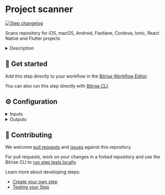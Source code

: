 # Project scanner

[![Step changelog](https://shields.io/github/v/release/bitrise-steplib/steps-project-scanner?include_prereleases&label=changelog&color=blueviolet)](https://github.com/bitrise-steplib/steps-project-scanner/releases)

Scans repository for iOS, macOS, Android, Fastlane, Cordova, Ionic, React Native and Flutter projects

<details>
<summary>Description</summary>

For iOS and macOS projects, the step detects CocoaPods and scans Xcode project files
for valid Xcode command line configurations.

For Android projects, the step checks for build.gradle files and lists all the gradle tasks. It
also checks for gradlew file.

For Fastlane, the step detects Fastfile and lists the available lanes.

For Cordova projects, the step checks for the config.xml file.

For Ionic projects, the step checks for the ionic.config.json and ionic.project files.

For React Native projects, the step checks for package.json files and also runs the
iOS and Android native project scanners.

For Flutter projects, the step checks for the pubspec.yaml files.
</details>

## 🧩 Get started

Add this step directly to your workflow in the [Bitrise Workflow Editor](https://devcenter.bitrise.io/steps-and-workflows/steps-and-workflows-index/).

You can also run this step directly with [Bitrise CLI](https://github.com/bitrise-io/bitrise).

## ⚙️ Configuration

<details>
<summary>Inputs</summary>

| Key | Description | Flags | Default |
| --- | --- | --- | --- |
| `scan_dir` | The step will look for the projects in this directory. | required | `$BITRISE_SOURCE_DIR` |
| `scan_result_submit_url` | If provided, the scan results will be sent to the given URL, with a POST request.  |  | `$BITRISE_SCAN_RESULT_POST_URL` |
| `scan_result_submit_api_token` | If provided and `scan_result_submit_url` also provided, this API Token will be used for sending the Scan Results.  | sensitive | `$BITRISE_APP_API_TOKEN` |
| `icon_candidates_url` | If provided, the app icons will be uploaded.  |  | `$BITRISE_AVATAR_CANDIDATES_POST_URL` |
| `verbose_log` | You can enable the verbose log for easier debugging.  |  | `false` |
| `enable_repo_clone` | If set to yes then it will setup the ssh key and will clone the repo with the provided url and branch name.  |  | `no` |
| `ssh_rsa_private_key` | SSH key to be used for the git clone. | sensitive | `$SSH_RSA_PRIVATE_KEY` |
| `repository_url` | Url to be used for the git clone. |  | `$GIT_REPOSITORY_URL` |
| `branch` | Branch to be used for the git clone. |  | `$BITRISE_GIT_BRANCH` |
</details>

<details>
<summary>Outputs</summary>
There are no outputs defined in this step
</details>

## 🙋 Contributing

We welcome [pull requests](https://github.com/bitrise-steplib/steps-project-scanner/pulls) and [issues](https://github.com/bitrise-steplib/steps-project-scanner/issues) against this repository.

For pull requests, work on your changes in a forked repository and use the Bitrise CLI to [run step tests locally](https://devcenter.bitrise.io/bitrise-cli/run-your-first-build/).

Learn more about developing steps:

- [Create your own step](https://devcenter.bitrise.io/contributors/create-your-own-step/)
- [Testing your Step](https://devcenter.bitrise.io/contributors/testing-and-versioning-your-steps/)
